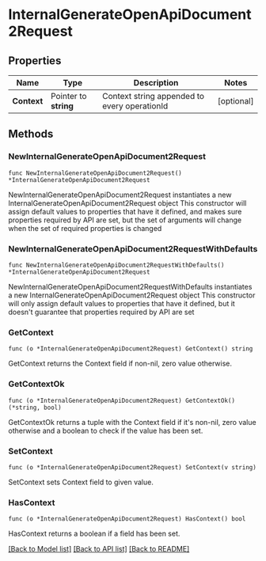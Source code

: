 # InternalGenerateOpenApiDocument2Request


## Properties

Name | Type | Description | Notes
------------ | ------------- | ------------- | -------------
**Context** | Pointer to **string** | Context string appended to every operationId | [optional] 



## Methods


### NewInternalGenerateOpenApiDocument2Request

`func NewInternalGenerateOpenApiDocument2Request() *InternalGenerateOpenApiDocument2Request`

NewInternalGenerateOpenApiDocument2Request instantiates a new InternalGenerateOpenApiDocument2Request object
This constructor will assign default values to properties that have it defined,
and makes sure properties required by API are set, but the set of arguments
will change when the set of required properties is changed

### NewInternalGenerateOpenApiDocument2RequestWithDefaults

`func NewInternalGenerateOpenApiDocument2RequestWithDefaults() *InternalGenerateOpenApiDocument2Request`

NewInternalGenerateOpenApiDocument2RequestWithDefaults instantiates a new InternalGenerateOpenApiDocument2Request object
This constructor will only assign default values to properties that have it defined,
but it doesn't guarantee that properties required by API are set


### GetContext

`func (o *InternalGenerateOpenApiDocument2Request) GetContext() string`

GetContext returns the Context field if non-nil, zero value otherwise.

### GetContextOk

`func (o *InternalGenerateOpenApiDocument2Request) GetContextOk() (*string, bool)`

GetContextOk returns a tuple with the Context field if it's non-nil, zero value otherwise
and a boolean to check if the value has been set.

### SetContext

`func (o *InternalGenerateOpenApiDocument2Request) SetContext(v string)`

SetContext sets Context field to given value.


### HasContext

`func (o *InternalGenerateOpenApiDocument2Request) HasContext() bool`

HasContext returns a boolean if a field has been set.









[[Back to Model list]](../README.md#documentation-for-models) [[Back to API list]](../README.md#documentation-for-api-endpoints) [[Back to README]](../README.md)


